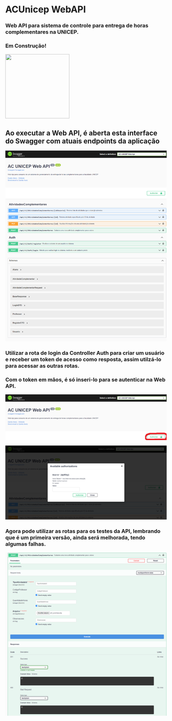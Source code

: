 # ACUnicep WebAPI
### Web API para sistema de controle para entrega de horas complementares na UNICEP.

### Em Construção!
<img src="https://bit.ly/3HYVex1" height="200" width="200" />

## Ao executar a Web API, é aberta esta interface do Swagger com atuais endpoints da aplicação
![Screenshot](screenshots/localhost_44335_index.html.png)

### Utilizar a rota de login da Controller Auth para criar um usuário e receber um token de acesso como resposta, assim utilzá-lo para acessar as outras rotas.
### Com o token em mãos, é só inseri-lo para se autenticar na Web API.

![Screenshot](screenshots/btnAuthorize.png)

![Screenshot](screenshots/tokenAuthorization.png)

### Agora pode utilizar as rotas para os testes da API, lembrando que é um primeira versão, ainda será melhorada, tendo algumas falhas.

![Screenshot](screenshots/postAC.png)
